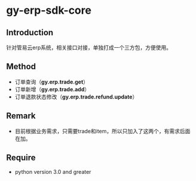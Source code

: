 # gy-erp-sdk-core

## Introduction
针对管易云erp系统，相关接口对接，单独打成一个三方包，方便使用。

## Method
- 订单查询（**gy.erp.trade.get**）
- 订单新增（**gy.erp.trade.add**）
- 订单退款状态修改（**gy.erp.trade.refund.update**）

## Remark
* 目前根据业务需求，只需要trade和item，所以只加入了这两个，有需求后面在加。

## Require
* python version 3.0 and greater
